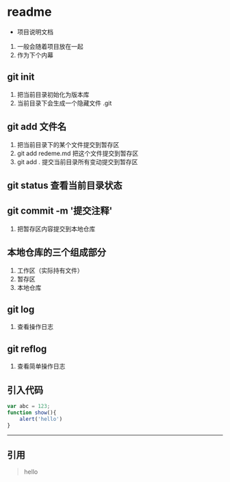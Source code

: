 # readme
+ 项目说明文档
1. 一般会随着项目放在一起
2. 作为下个内幕


## git init 
1. 把当前目录初始化为版本库
2. 当前目录下会生成一个隐藏文件 .git

## git add 文件名
1. 把当前目录下的某个文件提交到暂存区
2. git add redeme.md 把这个文件提交到暂存区
3. git add . 提交当前目录所有变动提交到暂存区

## git status 查看当前目录状态

## git commit -m '提交注释'
1. 把暂存区内容提交到本地仓库

## 本地仓库的三个组成部分
1. 工作区（实际持有文件）
2. 暂存区
3. 本地仓库

## git log
1. 查看操作日志

## git reflog
1. 查看简单操作日志
## 引入代码
```js
var abc = 123;
function show(){
    alert('hello')
}
```
---
## 引用
> hello